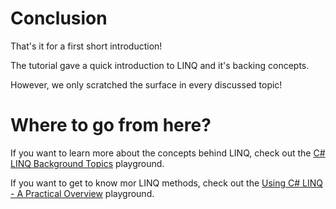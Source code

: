 # Conclusion

That's it for a first short introduction!

The tutorial gave a quick introduction to LINQ and it's backing concepts.

However, we only scratched the surface in every discussed topic!

# Where to go from here?

If you want to learn more about the concepts behind LINQ, check out the [C# LINQ Background Topics](https://tech.io/playgrounds/345) playground.

If you want to get to know mor LINQ methods, check out the [Using C# LINQ - A Practical Overview](https://tech.io/playgrounds/213) playground.